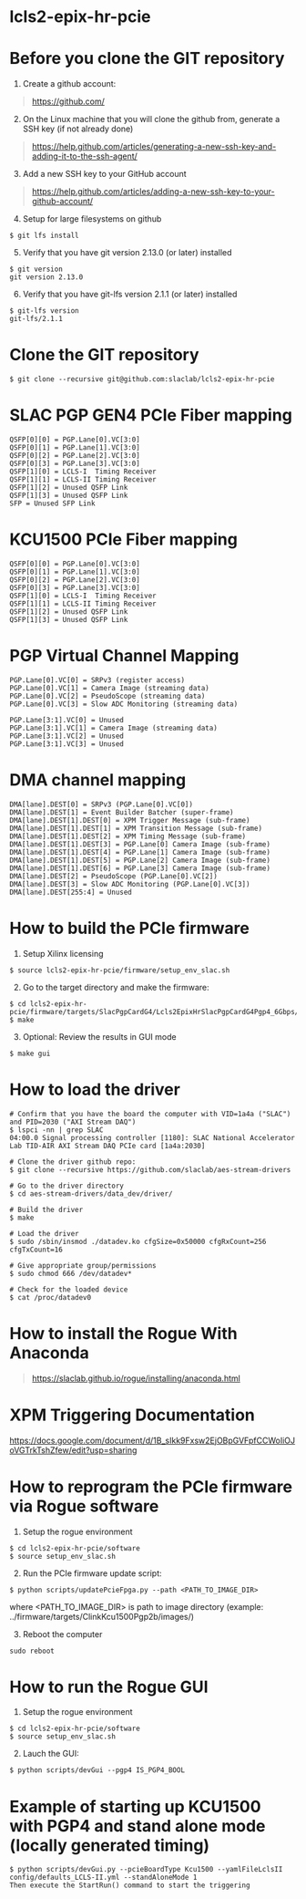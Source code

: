 # lcls2-epix-hr-pcie

<!--- ######################################################## -->

# Before you clone the GIT repository

1) Create a github account:
> https://github.com/

2) On the Linux machine that you will clone the github from, generate a SSH key (if not already done)
> https://help.github.com/articles/generating-a-new-ssh-key-and-adding-it-to-the-ssh-agent/

3) Add a new SSH key to your GitHub account
> https://help.github.com/articles/adding-a-new-ssh-key-to-your-github-account/

4) Setup for large filesystems on github

```
$ git lfs install
```

5) Verify that you have git version 2.13.0 (or later) installed

```
$ git version
git version 2.13.0
```

6) Verify that you have git-lfs version 2.1.1 (or later) installed

```
$ git-lfs version
git-lfs/2.1.1
```

# Clone the GIT repository

```
$ git clone --recursive git@github.com:slaclab/lcls2-epix-hr-pcie
```

<!--- ######################################################## -->

# SLAC PGP GEN4 PCIe Fiber mapping

```
QSFP[0][0] = PGP.Lane[0].VC[3:0]
QSFP[0][1] = PGP.Lane[1].VC[3:0]
QSFP[0][2] = PGP.Lane[2].VC[3:0]
QSFP[0][3] = PGP.Lane[3].VC[3:0]
QSFP[1][0] = LCLS-I  Timing Receiver
QSFP[1][1] = LCLS-II Timing Receiver
QSFP[1][2] = Unused QSFP Link
QSFP[1][3] = Unused QSFP Link
SFP = Unused SFP Link
```

<!--- ######################################################## -->

# KCU1500 PCIe Fiber mapping

```
QSFP[0][0] = PGP.Lane[0].VC[3:0]
QSFP[0][1] = PGP.Lane[1].VC[3:0]
QSFP[0][2] = PGP.Lane[2].VC[3:0]
QSFP[0][3] = PGP.Lane[3].VC[3:0]
QSFP[1][0] = LCLS-I  Timing Receiver
QSFP[1][1] = LCLS-II Timing Receiver
QSFP[1][2] = Unused QSFP Link
QSFP[1][3] = Unused QSFP Link
```

<!--- ######################################################## -->

# PGP Virtual Channel Mapping

```
PGP.Lane[0].VC[0] = SRPv3 (register access)
PGP.Lane[0].VC[1] = Camera Image (streaming data)
PGP.Lane[0].VC[2] = PseudoScope (streaming data)
PGP.Lane[0].VC[3] = Slow ADC Monitoring (streaming data)

PGP.Lane[3:1].VC[0] = Unused
PGP.Lane[3:1].VC[1] = Camera Image (streaming data)
PGP.Lane[3:1].VC[2] = Unused
PGP.Lane[3:1].VC[3] = Unused
```

<!--- ######################################################## -->

# DMA channel mapping

```
DMA[lane].DEST[0] = SRPv3 (PGP.Lane[0].VC[0])
DMA[lane].DEST[1] = Event Builder Batcher (super-frame)
DMA[lane].DEST[1].DEST[0] = XPM Trigger Message (sub-frame)
DMA[lane].DEST[1].DEST[1] = XPM Transition Message (sub-frame)
DMA[lane].DEST[1].DEST[2] = XPM Timing Message (sub-frame)
DMA[lane].DEST[1].DEST[3] = PGP.Lane[0] Camera Image (sub-frame)
DMA[lane].DEST[1].DEST[4] = PGP.Lane[1] Camera Image (sub-frame)
DMA[lane].DEST[1].DEST[5] = PGP.Lane[2] Camera Image (sub-frame)
DMA[lane].DEST[1].DEST[6] = PGP.Lane[3] Camera Image (sub-frame)
DMA[lane].DEST[2] = PseudoScope (PGP.Lane[0].VC[2])
DMA[lane].DEST[3] = Slow ADC Monitoring (PGP.Lane[0].VC[3])
DMA[lane].DEST[255:4] = Unused
```

<!--- ######################################################## -->

# How to build the PCIe firmware

1) Setup Xilinx licensing
```
$ source lcls2-epix-hr-pcie/firmware/setup_env_slac.sh
```

2) Go to the target directory and make the firmware:
```
$ cd lcls2-epix-hr-pcie/firmware/targets/SlacPgpCardG4/Lcls2EpixHrSlacPgpCardG4Pgp4_6Gbps/
$ make
```

3) Optional: Review the results in GUI mode
```
$ make gui
```

<!--- ######################################################## -->

# How to load the driver

```
# Confirm that you have the board the computer with VID=1a4a ("SLAC") and PID=2030 ("AXI Stream DAQ")
$ lspci -nn | grep SLAC
04:00.0 Signal processing controller [1180]: SLAC National Accelerator Lab TID-AIR AXI Stream DAQ PCIe card [1a4a:2030]

# Clone the driver github repo:
$ git clone --recursive https://github.com/slaclab/aes-stream-drivers

# Go to the driver directory
$ cd aes-stream-drivers/data_dev/driver/

# Build the driver
$ make

# Load the driver
$ sudo /sbin/insmod ./datadev.ko cfgSize=0x50000 cfgRxCount=256 cfgTxCount=16

# Give appropriate group/permissions
$ sudo chmod 666 /dev/datadev*

# Check for the loaded device
$ cat /proc/datadev0

```

<!--- ######################################################## -->

# How to install the Rogue With Anaconda

> https://slaclab.github.io/rogue/installing/anaconda.html

<!--- ######################################################## -->

# XPM Triggering Documentation

https://docs.google.com/document/d/1B_sIkk9Fxsw2EjOBpGVFpfCCWoIiOJoVGTrkTshZfew/edit?usp=sharing

<!--- ######################################################## -->

# How to reprogram the PCIe firmware via Rogue software

1) Setup the rogue environment
```
$ cd lcls2-epix-hr-pcie/software
$ source setup_env_slac.sh
```

2) Run the PCIe firmware update script:
```
$ python scripts/updatePcieFpga.py --path <PATH_TO_IMAGE_DIR>
```
where <PATH_TO_IMAGE_DIR> is path to image directory (example: ../firmware/targets/ClinkKcu1500Pgp2b/images/)

3) Reboot the computer
```
sudo reboot
```

<!--- ######################################################## -->

# How to run the Rogue GUI

1) Setup the rogue environment
```
$ cd lcls2-epix-hr-pcie/software
$ source setup_env_slac.sh
```

2) Lauch the GUI:
```
$ python scripts/devGui --pgp4 IS_PGP4_BOOL
```

# Example of starting up KCU1500 with PGP4 and stand alone mode (locally generated timing)
```
$ python scripts/devGui.py --pcieBoardType Kcu1500 --yamlFileLclsII config/defaults_LCLS-II.yml --standAloneMode 1
Then execute the StartRun() command to start the triggering
```

<!--- ######################################################## -->

